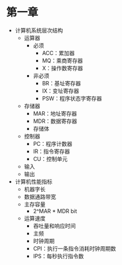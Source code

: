# 第一章
  - 计算机系统层次结构
    - 运算器
      - 必须
        - ACC：累加器
        - MQ：乘商寄存器
        - X：操作数寄存器
      - 非必须
        - BR：基址寄存器
        - IX：变址寄存器
        - PSW：程序状态字寄存器
    - 存储器
      - MAR：地址寄存器
      - MDR：数据寄存器
      - 存储体
    - 控制器
      - PC：程序计数器
      - IR：指令寄存器
      - CU：控制单元
    - 输入
    - 输出
  - 计算机性能指标
    - 机器字长
    - 数据通路带宽
    - 主存容量
      - 2^MAR * MDR bit
    - 运算速度
      - 吞吐量和响应时间
      - 主频
      - 时钟周期
      - CPI：执行一条指令消耗时钟周期数
      - IPS：每秒执行指令数